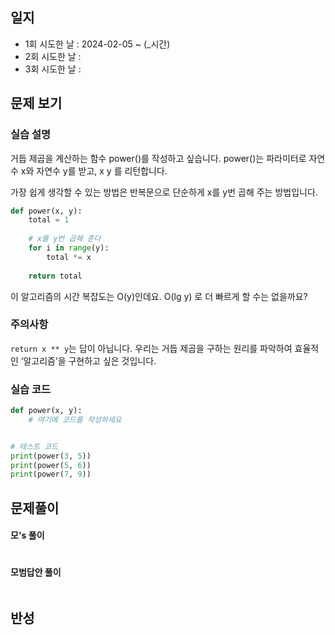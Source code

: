 
## 일지
- 1회 시도한 날 : 2024-02-05 ~  (_시간)
- 2회 시도한 날 : 
- 3회 시도한 날 : 

## 문제 보기

### 실습 설명
거듭 제곱을 계산하는 함수 power()를 작성하고 싶습니다. power()는 파라미터로 자연수 x와 자연수 y를 받고, x y 를 리턴합니다.

가장 쉽게 생각할 수 있는 방법은 반복문으로 단순하게 x를 y번 곱해 주는 방법입니다.

```python
def power(x, y):
    total = 1
    
    # x를 y번 곱해 준다
    for i in range(y):
        total *= x
    
    return total
```
이 알고리즘의 시간 복잡도는 O(y)인데요. O(lg y) 로 더 빠르게 할 수는 없을까요?



### 주의사항
`return x ** y`는 답이 아닙니다. 우리는 거듭 제곱을 구하는 원리를 파악하여 효율적인 ‘알고리즘’을 구현하고 싶은 것입니다.
### 실습 코드

```python
def power(x, y):
    # 여기에 코드를 작성하세요


# 테스트 코드
print(power(3, 5))
print(power(5, 6))
print(power(7, 9))
```

## 문제풀이

#### 모's 풀이
```python

```

#### 모범답안 풀이
```python


```


## 반성
